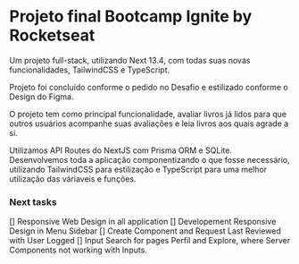 # Projeto final Bootcamp Ignite by Rocketseat

Um projeto full-stack, utilizando Next 13.4, com todas suas novas funcionalidades, TailwindCSS e TypeScript.


Projeto foi concluído conforme o pedido no Desafio e estilizado conforme o Design do Figma.

O projeto tem como principal funcionalidade, avaliar livros já lidos para que outros usuários acompanhe suas avaliações e leia livros aos quais agrade a si.

Utilizamos API Routes do NextJS com Prisma ORM e SQLite.
Desenvolvemos toda a aplicação componentizando o que fosse necessário, utilizando TailwindCSS para estilização e TypeScript para uma melhor utilização das váriaveis e funções.


### Next tasks

[] Responsive Web Design in all application
[] Developement Responsive Design in Menu Sidebar
[] Create Component and Request Last Reviewed with User Logged
[] Input Search for pages Perfil and Explore, where Server Components not working with Inputs.